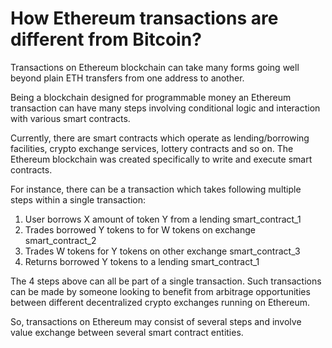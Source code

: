 # How Ethereum transactions are different from Bitcoin?

Transactions on Ethereum blockchain can take many forms going well beyond plain ETH transfers from one address to another.

Being a blockchain designed for programmable money an Ethereum transaction can have many steps involving conditional logic and interaction with various smart contracts.

Currently, there are smart contracts which operate as lending/borrowing facilities, crypto exchange services, lottery contracts and so on. The Ethereum blockchain was created specifically to write and execute smart contracts.

For instance, there can be a transaction which takes following multiple steps within a single transaction:

1. User borrows X amount of token Y from a lending smart_contract_1
2. Trades borrowed Y tokens to for W tokens on exchange smart_contract_2
3. Trades W tokens for Y tokens on other exchange smart_contract_3
4. Returns borrowed Y tokens to a lending smart_contract_1

The 4 steps above can all be part of a single transaction. Such transactions can be made by someone looking to benefit from arbitrage opportunities between different decentralized crypto exchanges running on Ethereum.

So, transactions on Ethereum may consist of several steps and involve value exchange between several smart contract entities.
